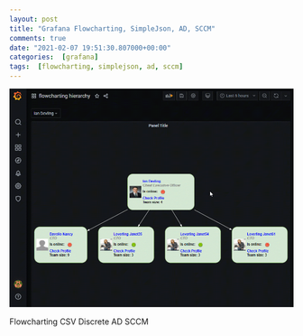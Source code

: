 ```yaml
---
layout: post
title: "Grafana Flowcharting, SimpleJson, AD, SCCM"
comments: true
date: "2021-02-07 19:51:30.807000+00:00"
categories:  [grafana]
tags:  [flowcharting, simplejson, ad, sccm]
---
```






![](/assets/img/N0mhb9ZnD_myad-local-demo0.gif)

Flowcharting CSV
Discrete
AD
SCCM